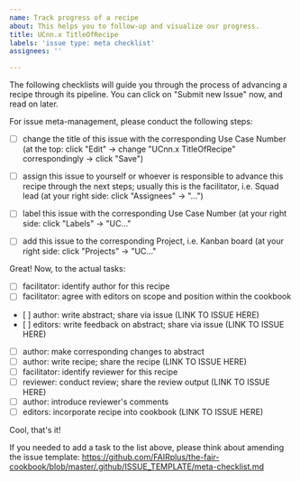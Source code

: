 ```yaml
---
name: Track progress of a recipe
about: This helps you to follow-up and visualize our progress.
title: UCnn.x TitleOfRecipe
labels: 'issue type: meta checklist'
assignees: ''

---
```


The following checklists will guide you through the process of advancing a recipe through its pipeline. You can click on "Submit new Issue" now, and read on later.

For issue meta-management, please conduct the following steps:

- [ ] change the title of this issue with the corresponding Use Case Number (at the top: click "Edit" -> change "UCnn.x TitleOfRecipe" correspondingly -> click "Save")
- [ ] assign this issue to yourself or whoever is responsible to advance this recipe through the next steps; usually this is the facilitator, i.e. Squad lead (at your right side: click "Assignees" -> "...")
- [ ] label this issue with the corresponding Use Case Number (at your right side: click "Labels" -> "UC..."
- [ ] add this issue to the corresponding Project, i.e. Kanban board (at your right side: click "Projects" -> "UC..."


Great! Now, to the actual tasks:

- [ ] facilitator: identify author for this recipe
- [ ] facilitator: agree with editors on scope and position within the cookbook 
- [ ] author: write abstract; share via issue (LINK TO ISSUE HERE) 
- [ ] editors: write feedback on abstract; share via issue  (LINK TO ISSUE HERE)
- [ ] author: make corresponding changes to abstract
- [ ] author: write recipe; share the recipe  (LINK TO ISSUE HERE)
- [ ] facilitator: identify reviewer for this recipe 
- [ ] reviewer: conduct review; share the review output  (LINK TO ISSUE HERE)
- [ ] author: introduce reviewer's comments
- [ ] editors: incorporate recipe into cookbook (LINK TO ISSUE HERE)

Cool, that's it! 

If you needed to add a task to the list above, please think about amending the issue template: https://github.com/FAIRplus/the-fair-cookbook/blob/master/.github/ISSUE_TEMPLATE/meta-checklist.md

